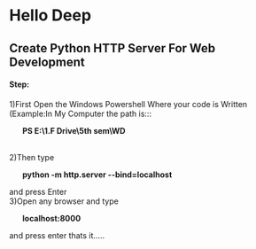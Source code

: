 # Hello Deep

## Create Python HTTP Server For Web Development<br>
#### Step:<br>
1)First Open the Windows Powershell Where your code is Written  (Example:In My Computer the path is:::<b><ul>PS E:\1.F Drive\5th sem\WD</ul></b><br>
2)Then type<b><ul>python -m http.server --bind=localhost</ul></b>and press Enter<br>
3)Open any browser and type <b><ul>localhost:8000</ul></b>and press enter thats it.....<br>
